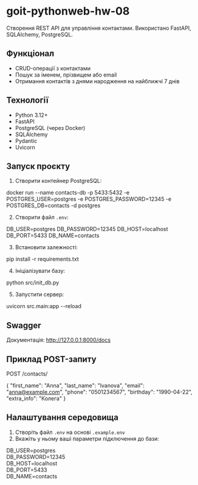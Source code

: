 # goit-pythonweb-hw-08

Створення REST API для управління контактами.
Використано FastAPI, SQLAlchemy, PostgreSQL.

## Функціонал

- CRUD-операції з контактами
- Пошук за іменем, прізвищем або email
- Отримання контактів з днями народження на найближчі 7 днів

## Технології

- Python 3.12+
- FastAPI
- PostgreSQL (через Docker)
- SQLAlchemy
- Pydantic
- Uvicorn

## Запуск проєкту

1. Створити контейнер PostgreSQL:

docker run --name contacts-db -p 5433:5432 -e POSTGRES_USER=postgres -e POSTGRES_PASSWORD=12345 -e POSTGRES_DB=contacts -d postgres


2. Створити файл `.env`:

DB_USER=postgres DB_PASSWORD=12345 DB_HOST=localhost DB_PORT=5433 DB_NAME=contacts


3. Встановити залежності:

pip install -r requirements.txt


4. Ініціалізувати базу:

python src/init_db.py


5. Запустити сервер:

uvicorn src.main:app --reload


## Swagger

Документація: http://127.0.0.1:8000/docs

## Приклад POST-запиту

POST /contacts/

{ "first_name": "Anna", "last_name": "Ivanova", "email": "anna@example.com", "phone": "0501234567", "birthday": "1990-04-22", "extra_info": "Колега" }

## Налаштування середовища

1. Створіть файл `.env` на основі `.example.env`
2. Вкажіть у ньому ваші параметри підключення до бази:

DB_USER=postgres  
DB_PASSWORD=12345  
DB_HOST=localhost  
DB_PORT=5433  
DB_NAME=contacts
